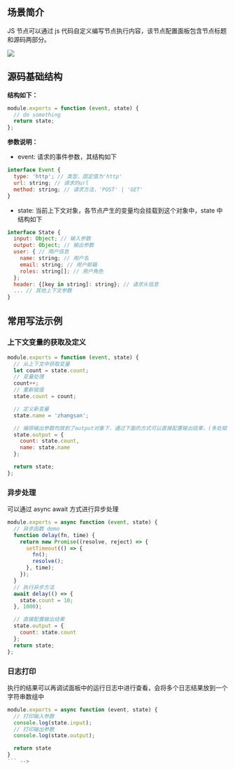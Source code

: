 ## 场景简介

JS 节点可以通过 js 代码自定义编写节点执行内容，该节点配置面板包含节点标题和源码两部分。

![](/img/服务编排/活动节点/其他高级/JS/JS01.png)

## 源码基础结构

**结构如下：**

```javascript
module.exports = function (event, state) {
  // do something
  return state;
};
```

**参数说明：**

- event: 请求的事件参数，其结构如下

```javascript
interface Event {
  type: 'http'; // 类型，固定值为'http'
  url: string; // 请求的url
  method: string; // 请求方法，'POST' | 'GET'
}
```

- state: 当前上下文对象，各节点产生的变量均会挂载到这个对象中，state 中结构如下

```javascript
interface State {
  input: Object; // 输入参数
  output: Object; // 输出参数
  user: { // 用户信息
    name: string; // 用户名
    email: string; // 用户邮箱
    roles: string[]; // 用户角色
  };
  header: {[key in string]: string}; // 请求头信息
  ... // 其他上下文参数
}
```

## 常用写法示例

### 上下文变量的获取及定义

```javascript
module.exports = function (event, state) {
  // 从上下文中获取变量
  let count = state.count;
  // 变量处理
  count++;
  // 重新赋值
  state.count = count;

  // 定义新变量
  state.name = 'zhangsan';

  // 编排输出参数均放到了output对象下，通过下面的方式可以直接配置输出结果，(多处赋值output对象时会进行merge)
  state.output = {
    count: state.count,
    name: state.name
  };

  return state;
};
```

### 异步处理

可以通过 async await 方式进行异步处理

```javascript
module.exports = async function (event, state) {
  // 异步函数 demo
  function delay(fn, time) {
    return new Promise((resolve, reject) => {
      setTimeout(() => {
        fn();
        resolve();
      }, time);
    });
  }
  // 执行异步方法
  await delay(() => {
    state.count = 10;
  }, 1000);

  // 直接配置输出结果
  state.output = {
    count: state.count
  };
  return state;
};
```

### 日志打印

执行的结果可以再调试面板中的运行日志中进行查看，会将多个日志结果放到一个字符串数组中

````javascript
module.﻿exports = async function (﻿event, state﻿) {
  // 打印输入参数
  console.log(state.input);
  // 打印输出参数
  console.log(state.output);

  return state
}
``` -->


````
